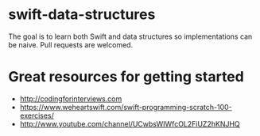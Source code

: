 # swift-data-structures
The goal is to learn both Swift and data structures so implementations can be naive. Pull requests are welcomed.

# Great resources for getting started
- http://codingforinterviews.com
- https://www.weheartswift.com/swift-programming-scratch-100-exercises/
- http://www.youtube.com/channel/UCwbsWIWfcOL2FiUZ2hKNJHQ
